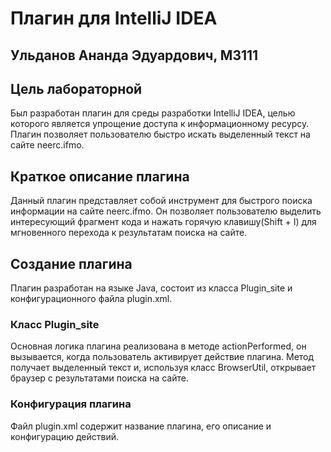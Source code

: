# Плагин для IntelliJ IDEA

## Ульданов Ананда Эдуардович, М3111

## Цель лабораторной

Был разработан плагин для среды разработки IntelliJ IDEA, целью которого является упрощение доступа к информационному
ресурсу. Плагин позволяет пользователю быстро искать выделенный текст на сайте neerc.ifmo.

## Краткое описание плагина

Данный плагин представляет собой инструмент для быстрого поиска информации на сайте neerc.ifmo. Он позволяет
пользователю выделить интересующий фрагмент кода и нажать горячую клавишу(Shift + I) для мгновенного перехода к
результатам поиска на сайте.

## Создание плагина

Плагин разработан на языке Java, состоит из класса Plugin_site и конфигурационного файла plugin.xml.

### Класс Plugin_site

Основная логика плагина реализована в методе actionPerformed, он вызывается, когда пользователь активирует действие
плагина. Метод получает выделенный текст и, используя класс BrowserUtil, открывает браузер с результатами поиска на
сайте.

### Конфигурация плагина

Файл plugin.xml содержит название плагина, его описание и конфигурацию действий.
